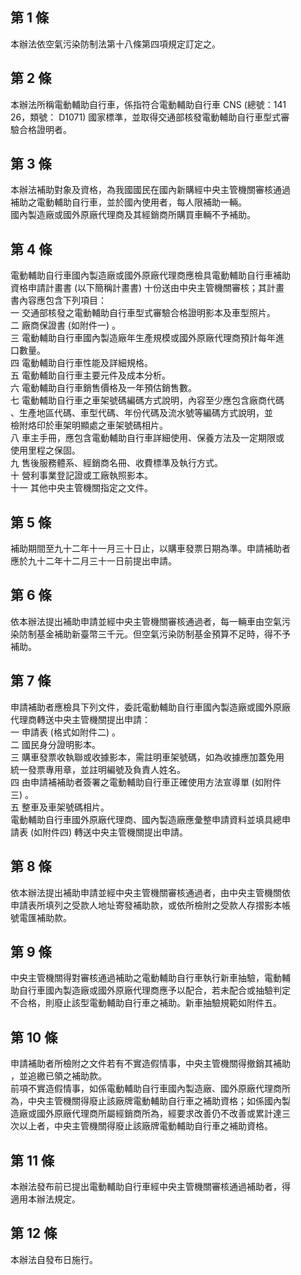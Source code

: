 第 1 條
-------
本辦法依空氣污染防制法第十八條第四項規定訂定之。

第 2 條
-------
本辦法所稱電動輔助自行車，係指符合電動輔助自行車 CNS  (總號：141  
26，類號： D1071) 國家標準，並取得交通部核發電動輔助自行車型式審  
驗合格證明者。

第 3 條
-------
本辦法補助對象及資格，為我國國民在國內新購經中央主管機關審核通過  
補助之電動輔助自行車，並於國內使用者，每人限補助一輛。  
國內製造廠或國外原廠代理商及其經銷商所購買車輛不予補助。

第 4 條
-------
電動輔助自行車國內製造廠或國外原廠代理商應檢具電動輔助自行車補助  
資格申請計畫書 (以下簡稱計畫書) 十份送由中央主管機關審核；其計畫  
書內容應包含下列項目：  
一  交通部核發之電動輔助自行車型式審驗合格證明影本及車型照片。  
二  廠商保證書 (如附件一) 。  
三  電動輔助自行車國內製造廠年生產規模或國外原廠代理商預計每年進  
    口數量。  
四  電動輔助自行車性能及詳細規格。  
五  電動輔助自行車主要元件及成本分析。  
六  電動輔助自行車銷售價格及一年預估銷售數。  
七  電動輔助自行車之車架號碼編碼方式說明，內容至少應包含廠商代碼  
    、生產地區代碼、車型代碼、年份代碼及流水號等編碼方式說明，並  
    檢附烙印於車架明顯處之車架號碼相片。  
八  車主手冊，應包含電動輔助自行車詳細使用、保養方法及一定期限或  
    使用里程之保固。  
九  售後服務體系、經銷商名冊、收費標準及執行方式。  
十  營利事業登記證或工廠執照影本。  
十一  其他中央主管機關指定之文件。

第 5 條
-------
補助期間至九十二年十一月三十日止，以購車發票日期為準。申請補助者  
應於九十二年十二月三十一日前提出申請。

第 6 條
-------
依本辦法提出補助申請並經中央主管機關審核通過者，每一輛車由空氣污  
染防制基金補助新臺幣三千元。但空氣污染防制基金預算不足時，得不予  
補助。

第 7 條
-------
申請補助者應檢具下列文件，委託電動輔助自行車國內製造廠或國外原廠  
代理商轉送中央主管機關提出申請：  
一  申請表 (格式如附件二) 。  
二  國民身分證明影本。  
三  購車發票收執聯或收據影本，需註明車架號碼，如為收據應加蓋免用  
    統一發票專用章，並註明編號及負責人姓名。  
四  由申請補補助者簽署之電動輔助自行車正確使用方法宣導單 (如附件  
    三) 。  
五  整車及車架號碼相片。  
電動輔助自行車國外原廠代理商、國內製造廠應彙整申請資料並填具總申  
請表 (如附件四) 轉送中央主管機關提出申請。

第 8 條
-------
依本辦法提出補助申請並經中央主管機關審核通過者，由中央主管機關依  
申請表所填列之受款人地址寄發補助款，或依所檢附之受款人存摺影本帳  
號電匯補助款。

第 9 條
-------
中央主管機關得對審核通過補助之電動輔助自行車執行新車抽驗，電動輔  
助自行車國內製造廠或國外原廠代理商應予以配合，若未配合或抽驗判定  
不合格，則廢止該型電動輔助自行車之補助。新車抽驗規範如附件五。

第 10 條
--------
申請補助者所檢附之文件若有不實造假情事，中央主管機關得撤銷其補助  
，並追繳已領之補助款。                                            
前項不實造假情事，如係電動輔助自行車國內製造廠、國外原廠代理商所  
為，中央主管機關得廢止該廠牌電動輔助自行車之補助資格；如係國內製  
造廠或國外原廠代理商所屬經銷商所為，經要求改善仍不改善或累計達三  
次以上者，中央主管機關得廢止該廠牌電動輔助自行車之補助資格。

第 11 條
--------
本辦法發布前已提出電動輔助自行車經中央主管機關審核通過補助者，得  
適用本辦法規定。

第 12 條
--------
本辦法自發布日施行。

